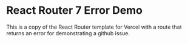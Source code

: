 # React Router 7 Error Demo

This is a copy of the React Router template for Vercel with a route that returns an error for demonstrating a github issue.
